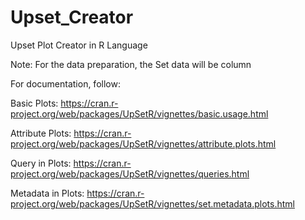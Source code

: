 # Upset_Creator
Upset Plot Creator in R Language

Note:
For the data preparation, the Set data will be column

For documentation, follow:

Basic Plots: https://cran.r-project.org/web/packages/UpSetR/vignettes/basic.usage.html

Attribute Plots: https://cran.r-project.org/web/packages/UpSetR/vignettes/attribute.plots.html

Query in Plots: https://cran.r-project.org/web/packages/UpSetR/vignettes/queries.html

Metadata in Plots: https://cran.r-project.org/web/packages/UpSetR/vignettes/set.metadata.plots.html
